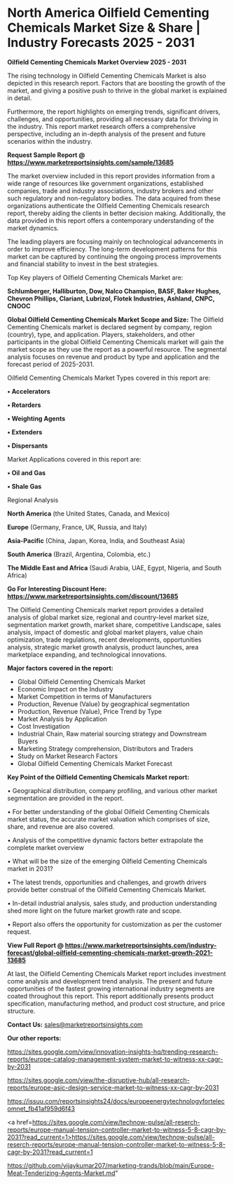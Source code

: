  # North America Oilfield Cementing Chemicals Market Size & Share | Industry Forecasts 2025 - 2031

<Strong> Oilfield Cementing Chemicals Market Overview 2025 - 2031</strong>

The rising technology in Oilfield Cementing Chemicals Market is also depicted in this research report. Factors that are boosting the growth of the market, and giving a positive push to thrive in the global market is explained in detail.

Furthermore, the report highlights on emerging trends, significant drivers, challenges, and opportunities, providing all necessary data for thriving in the industry. This report market research offers a comprehensive perspective, including an in-depth analysis of the present and future scenarios within the industry.

<strong>Request Sample Report @ <a href=https://www.marketreportsinsights.com/sample/13685>https://www.marketreportsinsights.com/sample/13685</a></strong>

The market overview included in this report provides information from a wide range of resources like government organizations, established companies, trade and industry associations, industry brokers and other such regulatory and non-regulatory bodies. The data acquired from these organizations authenticate the Oilfield Cementing Chemicals research report, thereby aiding the clients in better decision making. Additionally, the data provided in this report offers a contemporary understanding of the market dynamics.

The leading players are focusing mainly on technological advancements in order to improve efficiency. The long-term development patterns for this market can be captured by continuing the ongoing process improvements and financial stability to invest in the best strategies.

Top Key players of Oilfield Cementing Chemicals Market are:

<strong>Schlumberger, Halliburton, Dow, Nalco Champion, BASF, Baker Hughes, Chevron Phillips, Clariant, Lubrizol, Flotek Industries, Ashland, CNPC, CNOOC</strong>

<strong><b>Global Oilfield Cementing Chemicals Market Scope and Size:</b></strong>
The Oilfield Cementing Chemicals market is declared segment by company, region (country), type, and application. Players, stakeholders, and other participants in the global Oilfield Cementing Chemicals market will gain the market scope as they use the report as a powerful resource. The segmental analysis focuses on revenue and product by type and application and the forecast period of 2025-2031.

Oilfield Cementing Chemicals Market Types covered in this report are:

<strong>• Accelerators

• Retarders

• Weighting Agents

• Extenders

• Dispersants</strong>

Market Applications covered in this report are:

<strong>• Oil and Gas

• Shale Gas</strong> 

Regional Analysis

<strong>North America</strong> (the United States, Canada, and Mexico)

<strong>Europe</strong> (Germany, France, UK, Russia, and Italy)

<strong>Asia-Pacific</strong> (China, Japan, Korea, India, and Southeast Asia)

<strong>South America</strong> (Brazil, Argentina, Colombia, etc.)

<strong>The Middle East and Africa</strong> (Saudi Arabia, UAE, Egypt, Nigeria, and South Africa)

<strong>Go For Interesting Discount Here: <a href=https://www.marketreportsinsights.com/discount/13685>https://www.marketreportsinsights.com/discount/13685</a></strong>

The Oilfield Cementing Chemicals market report provides a detailed analysis of global market size, regional and country-level market size, segmentation market growth, market share, competitive Landscape, sales analysis, impact of domestic and global market players, value chain optimization, trade regulations, recent developments, opportunities analysis, strategic market growth analysis, product launches, area marketplace expanding, and technological innovations.

<strong><b>Major factors covered in the report:</b></strong>
<ul>
  <li>Global Oilfield Cementing Chemicals Market </li>
  <li>Economic Impact on the Industry</li>
  <li>Market Competition in terms of Manufacturers</li>
  <li>Production, Revenue (Value) by geographical segmentation</li>
  <li>Production, Revenue (Value), Price Trend by Type</li>
  <li>Market Analysis by Application</li>
  <li>Cost Investigation</li>
  <li>Industrial Chain, Raw material sourcing strategy and Downstream Buyers</li>
  <li>Marketing Strategy comprehension, Distributors and Traders</li>
  <li>Study on Market Research Factors</li>
  <li>Global Oilfield Cementing Chemicals Market Forecast</li>
</ul>

<strong><b>Key Point of the Oilfield Cementing Chemicals Market report:</b></strong>

• Geographical distribution, company profiling, and various other market segmentation are provided in the report.

• For better understanding of the global Oilfield Cementing Chemicals market status, the accurate market valuation which comprises of size, share, and revenue are also covered.

• Analysis of the competitive dynamic factors better extrapolate the complete market overview

• What will be the size of the emerging Oilfield Cementing Chemicals market in 2031?

• The latest trends, opportunities and challenges, and growth drivers provide better construal of the Oilfield Cementing Chemicals Market.

• In-detail industrial analysis, sales study, and production understanding shed more light on the future market growth rate and scope.

• Report also offers the opportunity for customization as per the customer request.

<strong><b>View Full Report @ <a href=https://www.marketreportsinsights.com/industry-forecast/global-oilfield-cementing-chemicals-market-growth-2021-13685>https://www.marketreportsinsights.com/industry-forecast/global-oilfield-cementing-chemicals-market-growth-2021-13685</a></b></strong>


At last, the Oilfield Cementing Chemicals Market report includes investment come analysis and development trend analysis. The present and future opportunities of the fastest growing international industry segments are coated throughout this report. This report additionally presents product specification, manufacturing method, and product cost structure, and price structure.

<strong>Contact Us:</strong>
sales@marketreportsinsights.com

<strong>Our other reports:</strong>

<a href=https://sites.google.com/view/innovation-insights-hq/trending-research-reports/europe-catalog-management-system-market-to-witness-xx-cagr-by-2031>https://sites.google.com/view/innovation-insights-hq/trending-research-reports/europe-catalog-management-system-market-to-witness-xx-cagr-by-2031</a>

<a href=https://sites.google.com/view/the-disruptive-hub/all-research-reports/europe-asic-design-service-market-to-witness-xx-cagr-by-2031>https://sites.google.com/view/the-disruptive-hub/all-research-reports/europe-asic-design-service-market-to-witness-xx-cagr-by-2031</a>

<a href=https://issuu.com/reportsinsights24/docs/europeenergytechnologyfortelecomnet_fb41af959d6f43>https://issuu.com/reportsinsights24/docs/europeenergytechnologyfortelecomnet_fb41af959d6f43</a>

<a href=https://sites.google.com/view/technow-pulse/all-reserch-reports/europe-manual-tension-controller-market-to-witness-5-8-cagr-by-2031?read_current=1>https://sites.google.com/view/technow-pulse/all-reserch-reports/europe-manual-tension-controller-market-to-witness-5-8-cagr-by-2031?read_current=1</a>

<a href=https://github.com/vijaykumar207/marketing-trands/blob/main/Europe-Meat-Tenderizing-Agents-Market.md>https://github.com/vijaykumar207/marketing-trands/blob/main/Europe-Meat-Tenderizing-Agents-Market.md</a>"
